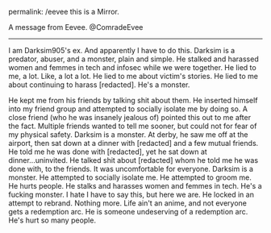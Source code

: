 permalink: /eevee
this is a Mirror.

A message from Eevee. @ComradeEvee

-------

I am Darksim905's ex. And apparently I have to do this.
Darksim is a predator, abuser, and a monster, plain and simple.
He stalked and harassed women and femmes in tech and infosec while we were together.
He lied to me, a lot. Like, a lot a lot. He lied to me about victim's stories. He lied to me about continuing to harass [redacted].
He's a monster.

He kept me from his friends by talking shit about them. He inserted himself into my friend group and attempted to socially isolate me by doing so. A close friend (who he was insanely jealous of) pointed this out to me after the fact. Multiple friends wanted to tell me sooner, but could not for fear of my physical safety. Darksim is a monster.
At derby, he saw me off at the airport, then sat down at a dinner with [redacted] and a few mutual friends. He told me he was done with [redacted], yet he sat down at dinner...uninvited. He talked shit about [redacted] whom he told me he was done with, to the friends. It was uncomfortable for everyone. Darksim is a monster.
He attempted to socially isolate me. He attempted to groom me. He hurts people. He stalks and harasses women and femmes in tech. He's a fucking monster. I hate I have to say this, but here we are.
He locked in an attempt to rebrand. Nothing more. Life ain't an anime, and not everyone gets a redemption arc. He is someone undeserving of a redemption arc. He's hurt so many people.
